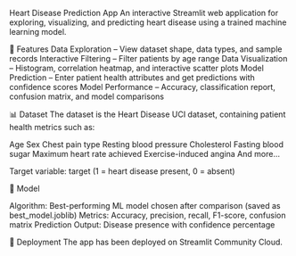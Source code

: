 Heart Disease Prediction App
An interactive Streamlit web application for exploring, visualizing, and predicting heart disease using a trained machine learning model.

📌 Features
Data Exploration – View dataset shape, data types, and sample records
Interactive Filtering – Filter patients by age range
Data Visualization – Histogram, correlation heatmap, and interactive scatter plots
Model Prediction – Enter patient health attributes and get predictions with confidence scores
Model Performance – Accuracy, classification report, confusion matrix, and model comparisons

📊 Dataset
The dataset is the Heart Disease UCI dataset, containing patient health metrics such as:

Age
Sex
Chest pain type
Resting blood pressure
Cholesterol
Fasting blood sugar
Maximum heart rate achieved
Exercise-induced angina
And more...

Target variable: target (1 = heart disease present, 0 = absent)

🤖 Model

Algorithm: Best-performing ML model chosen after comparison (saved as best_model.joblib)
Metrics: Accuracy, precision, recall, F1-score, confusion matrix
Prediction Output: Disease presence with confidence percentage

🚀 Deployment
The app has been deployed on Streamlit Community Cloud.


